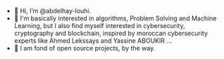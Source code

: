 - 👋 Hi, I’m @abdelhay-louhi.
- 👀 I'm basically interested in algorithms, Problem Solving and Machine Learning,
  but I also find myself interested in cybersecurity, cryptography and blockchain, inspired by moroccan cybersecurity experts
  like Ahmed Lekssays and Yassine ABOUKIR ...
- 💞️ I am fond of open source projects, by the way.


